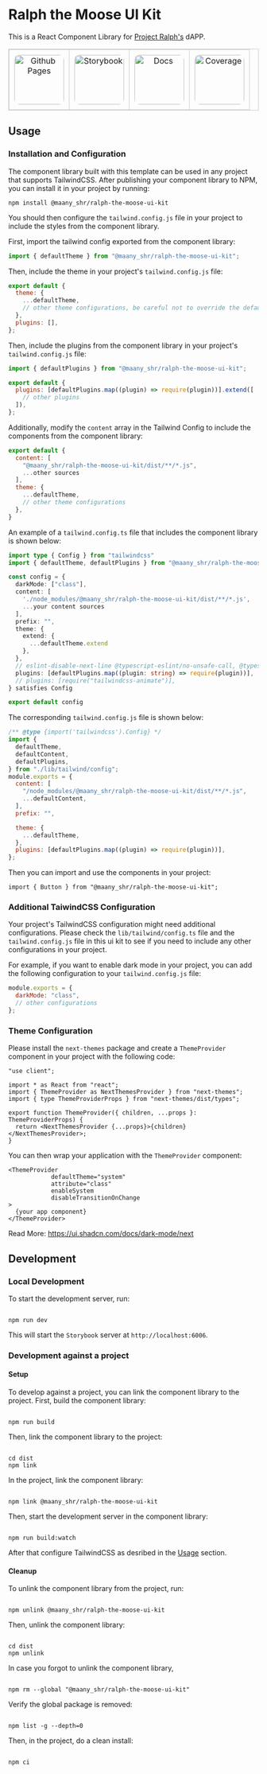 # Ralph the Moose UI Kit

This is a React Component Library for [Project Ralph's](https://ralphthemoose.com/) dAPP. 

<div style="text-align:center;">

<table style="border:1px solid #ccc; border-collapse: collapse; width:100%;">
  <tr>
    <td style="padding:10px; border:1px solid #ccc; text-align:center;">
      <a href="https://dream-aim-deliver.github.io/ralph-the-moose-ui-kit/">
        <img src="https://bischrob.github.io/images/githubpages/githubpages.jpeg" alt="Github Pages" width="100px" style="border-radius: 10px;">
      </a>
    </td>
    <td style="padding:10px; border:1px solid #ccc; text-align:center;">
      <a href="https://dream-aim-deliver.github.io/ralph-the-moose-ui-kit/storybook">
        <img src="https://storybook.js.org/images/logos/icon-storybook.png" alt="Storybook" width="100px" style="border-radius: 10px;">
      </a>
    </td>
    <td style="padding:10px; border:1px solid #ccc; text-align:center;">
      <a href="https://dream-aim-deliver.github.io/ralph-the-moose-ui-kit/docs">
        <img src="https://user-images.githubusercontent.com/21266147/101224549-386fb400-368f-11eb-8390-6db2ecd1fe61.png" alt="Docs" height="100px" style="border-radius: 10px;">
      </a>
    </td>
    <td style="padding:10px; border:1px solid #ccc; text-align:center;">
      <a href="https://dream-aim-deliver.github.io/ralph-the-moose-ui-kit/coverage">
        <img src="https://vitest.dev/logo.svg" alt="Coverage" width="100px" height="100px" style="border-radius: 10px;">
      </a>
    </td>
  </tr>
</table>
</div>

## Usage

### Installation and Configuration

The component library built with this template can be used in any project that supports TailwindCSS. After publishing your component library to NPM, you can install it in your project by running:

```
npm install @maany_shr/ralph-the-moose-ui-kit
```

You should then configure the `tailwind.config.js` file in your project to include the styles from the component library.

First, import the tailwind config exported from the component library:

```js
import { defaultTheme } from "@maany_shr/ralph-the-moose-ui-kit";
```

Then, include the theme in your project's `tailwind.config.js` file:

```js
export default {
  theme: {
    ...defaultTheme,
    // other theme configurations, be careful not to override the default theme or provide a merged theme object here
  },
  plugins: [],
};
```

Then, include the plugins from the component library in your project's `tailwind.config.js` file:

```js
import { defaultPlugins } from "@maany_shr/ralph-the-moose-ui-kit";

export default {
  plugins: [defaultPlugins.map((plugin) => require(plugin))].extend([
    // other plugins
  ]),
};
```

Additionally, modify the `content` array in the Tailwind Config to include the components from the component library:

```js
export default {
  content: [
    "@maany_shr/ralph-the-moose-ui-kit/dist/**/*.js",
    ...other sources
  ],
  theme: {
    ...defaultTheme,
    // other theme configurations
  },
}
```

An example of a `tailwind.config.ts` file that includes the component library is shown below:

```ts
import type { Config } from "tailwindcss"
import { defaultTheme, defaultPlugins } from "@maany_shr/ralph-the-moose-ui-kit"

const config = {
  darkMode: ["class"],
  content: [
    './node_modules/@maany_shr/ralph-the-moose-ui-kit/dist/**/*.js',
    ...your content sources
  ],
  prefix: "",
  theme: {
    extend: {
      ...defaultTheme.extend
    },
  },
  // eslint-disable-next-line @typescript-eslint/no-unsafe-call, @typescript-eslint/no-unsafe-member-access, @typescript-eslint/no-unsafe-return, @typescript-eslint/no-unsafe-argument
  plugins: [defaultPlugins.map((plugin: string) => require(plugin))],
  // plugins: [require("tailwindcss-animate")],
} satisfies Config

export default config
```

The corresponding `tailwind.config.js` file is shown below:

```js
/** @type {import('tailwindcss').Config} */
import {
  defaultTheme,
  defaultContent,
  defaultPlugins,
} from "./lib/tailwind/config";
module.exports = {
  content: [
    "/node_modules/@maany_shr/ralph-the-moose-ui-kit/dist/**/*.js",
    ...defaultContent,
  ],
  prefix: "",

  theme: {
    ...defaultTheme,
  },
  plugins: [defaultPlugins.map((plugin) => require(plugin))],
};
```

Then you can import and use the components in your project:

```tsx
import { Button } from "@maany_shr/ralph-the-moose-ui-kit";
```

### Additional TaiwindCSS Configuration

Your project's TailwindCSS configuration might need additional configurations.
Please check the `lib/tailwind/config.ts` file and the `tailwind.config.js` file in this ui kit to see if you need to include any other configurations in your project.

For example, if you want to enable dark mode in your project, you can add the following configuration to your `tailwind.config.js` file:

```js
module.exports = {
  darkMode: "class",
  // other configurations
};
```

### Theme Configuration

Please install the `next-themes` package and create a `ThemeProvider` component in your project with the following code:

```tsx
"use client";

import * as React from "react";
import { ThemeProvider as NextThemesProvider } from "next-themes";
import { type ThemeProviderProps } from "next-themes/dist/types";

export function ThemeProvider({ children, ...props }: ThemeProviderProps) {
  return <NextThemesProvider {...props}>{children}</NextThemesProvider>;
}
```

You can then wrap your application with the `ThemeProvider` component:

```tsx
<ThemeProvider
            defaultTheme="system"
            attribute="class"
            enableSystem
            disableTransitionOnChange
>
  {your app component}
</ThemeProvider>
```

Read More: https://ui.shadcn.com/docs/dark-mode/next 

## Development
### Local Development
To start the development server, run:

```

npm run dev

```

This will start the `Storybook` server at `http://localhost:6006`.

### Development against a project


#### Setup
To develop against a project, you can link the component library to the project. First, build the component library:

```

npm run build

```

Then, link the component library to the project:

```

cd dist
npm link

```

In the project, link the component library:

```

npm link @maany_shr/ralph-the-moose-ui-kit

```

Then, start the development server in the component library:

```

npm run build:watch

```

After that configure TailwindCSS as desribed in the [Usage](#usage) section.


#### Cleanup
To unlink the component library from the project, run:

```

npm unlink @maany_shr/ralph-the-moose-ui-kit

```

Then, unlink the component library:

```

cd dist
npm unlink

```

In case you forgot to unlink the component library,

```

npm rm --global "@maany_shr/ralph-the-moose-ui-kit"

```

Verify the global package is removed:

```

npm list -g --depth=0

```

Then, in the project, do a clean install:

```

npm ci

```


